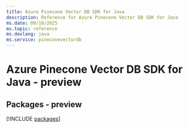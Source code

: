 ```yaml
---
title: Azure Pinecone Vector DB SDK for Java
description: Reference for Azure Pinecone Vector DB SDK for Java
ms.date: 09/18/2025
ms.topic: reference
ms.devlang: java
ms.service: pineconevectordb
---
```

# Azure Pinecone Vector DB SDK for Java - preview
## Packages - preview
[!INCLUDE [packages](pinecone-vector-db-index.md)]